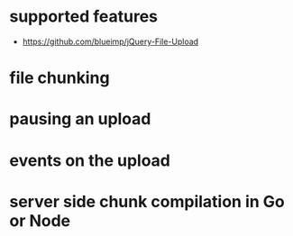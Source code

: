 
# supported features

* https://github.com/blueimp/jQuery-File-Upload

# file chunking

# pausing an upload

# events on the upload

# server side chunk compilation in Go or Node
